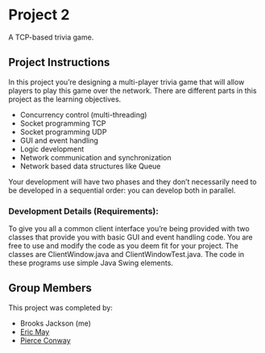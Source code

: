 # Project 2

A TCP-based trivia game.

## Project Instructions

In this project you’re designing a multi-player trivia game that will allow players to play this game
over the network. There are different parts in this project as the learning objectives.

- Concurrency control (multi-threading)
- Socket programming TCP
- Socket programming UDP
- GUI and event handling
- Logic development
- Network communication and synchronization
- Network based data structures like Queue

Your development will have two phases and they don’t necessarily need to be developed in a
sequential order: you can develop both in parallel.

### Development Details (Requirements):

To give you all a common client interface you’re being provided with two classes that provide you
with basic GUI and event handling code. You are free to use and modify the code as you deem fit
for your project. The classes are ClientWindow.java and ClientWindowTest.java. The code in these
programs use simple Java Swing elements.

## Group Members

This project was completed by:

- Brooks Jackson (me)
- [Eric May](https://github.com/ericmay33)
- [Pierce Conway](https://github.com/piecon18)
